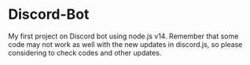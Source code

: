 # Discord-Bot
My first project on Discord bot using node.js v14. Remember that some code may not work as well with the new updates in discord.js, so please considering to check codes and other updates.
